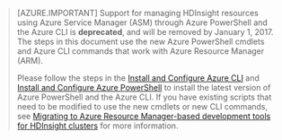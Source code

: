 > [AZURE.IMPORTANT] Support for managing HDInsight resources using Azure Service Manager (ASM) through Azure PowerShell and the Azure CLI is __deprecated__, and will be removed by January 1, 2017. The steps in this document use the new Azure PowerShell cmdlets and Azure CLI commands that work with Azure Resource Manager (ARM).
>
> Please follow the steps in the [Install and Configure Azure CLI](../articles/xplat-cli-install.md) and [Install and Configure Azure PowerShell](../articles/powershell-install-configure.md)  to install the latest version of Azure PowerShell and the Azure CLI. If you have existing scripts that need to be modified to use the new cmdlets or new CLI commands, see [Migrating to Azure Resource Manager-based development tools for HDInsight clusters](../articles/hdinsight/hdinsight-hadoop-development-using-azure-resource-manager.md) for more information.


